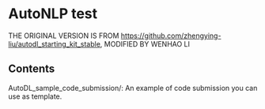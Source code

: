 AutoNLP test
======================================

THE ORIGINAL VERSION IS FROM https://github.com/zhengying-liu/autodl_starting_kit_stable,
MODIFIED BY WENHAO LI

## Contents
AutoDL_sample_code_submission/: An example of code submission you can use as template.

